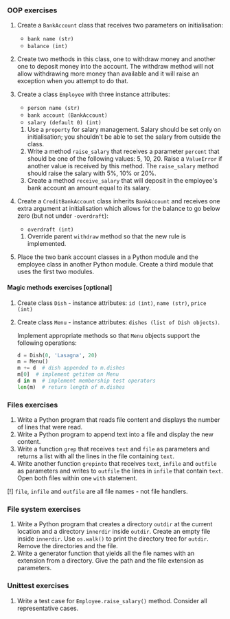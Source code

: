 ### OOP exercises
1. Create a `BankAccount` class that receives two parameters on initialisation: 
    * `bank name (str)`
    * `balance (int)`
1. Create two methods in this class, one to withdraw money and another one to deposit money into the account. The withdraw method will not allow withdrawing more money than available and it will raise an exception when you attempt to do that.
1. Create a class `Employee` with three instance attributes:
    * `person name (str)`
    * `bank account (BankAccount)`
    * `salary (default 0) (int)`

    1. Use a `property` for salary management. Salary should be set only on initialisation; you shouldn't be able to set the salary from outside the class.
    1. Write a method `raise_salary` that receives a parameter `percent` that should be one of the following values: 5, 10, 20. Raise a `ValueError` if another value is received by this method.
    The `raise_salary` method should raise the salary with 5%, 10% or 20%.
    1. Create a method `receive_salary` that will deposit in the employee's bank account an amount equal to its salary.

1. Create a `CreditBankAccount` class inherits `BankAccount` and receives one extra argument at initialisation which allows for the balance to go below zero (but not under `-overdraft`): 
    * `overdraft (int)`

    1. Override parent `withdraw` method so that the new rule is implemented.
1. Place the two bank account classes in a Python module and the employee class in another Python module. Create a third module that uses the first two modules.

#### Magic methods exercises [optional]

1. Create class `Dish` - instance attributes: `id (int)`, `name (str)`, `price (int)`
1. Create class `Menu` - instance attributes: `dishes (list of Dish objects)`.

    Implement appropriate methods so that `Menu` objects support the following operations:
    ```python
    d = Dish(0, 'Lasagna', 20)
    m = Menu()
    m += d  # dish appended to m.dishes
    m[0]  # implement getitem on Menu
    d in m  # implement membership test operators
    len(m)  # return length of m.dishes
    ```
### Files exercises

1. Write a Python program that reads file content and displays the number of lines that were read.
1. Write a Python program to append text into a file and display the new content.
1. Write a function `grep` that receives `text` and `file` as parameters and returns a list with all the lines in the file containing `text`. 
1. Write another function `grepinto` that receives `text`, `infile` and `outfile` as parameters and writes to `outfile` the lines in `infile` that contain `text`. Open both files within one `with` statement. 

[!] `file`, `infile` and `outfile` are all file names - not file handlers.

### File system exercises

1. Write a Python program that creates a directory `outdir` at the current location and a directory `innerdir` inside `outdir`.
   Create an empty file inside `innerdir`. Use `os.walk()` to print the directory tree for `outdir`.
   Remove the directories and the file.
1. Write a generator function that yields all the file names with an extension from a directory.
   Give the path and the file extension as parameters. 

### Unittest exercises

1. Write a test case for `Employee.raise_salary()` method. Consider all representative cases.
